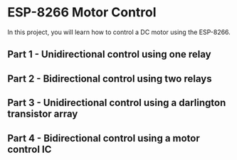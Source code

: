 # ESP-8266 Motor Control

In this project, you will learn how to control a DC motor using the ESP-8266. 

## Part 1 - Unidirectional control using one relay ##

## Part 2 - Bidirectional control using two relays ##

## Part 3 - Unidirectional control using a darlington transistor array ##

## Part 4 - Bidirectional control using a motor control IC ##

